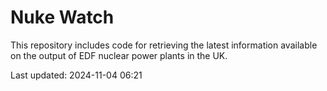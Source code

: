 # Nuke Watch

This repository includes code for retrieving the latest information available on the output of EDF nuclear power plants in the UK.

Last updated: 2024-11-04 06:21